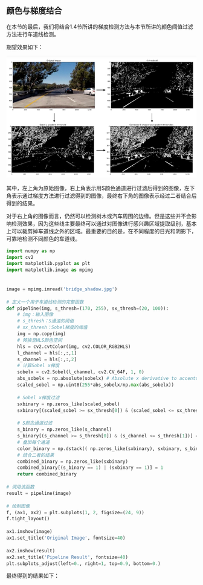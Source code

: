 ## 颜色与梯度结合

在本节的最后，我们将结合1.4节所讲的梯度检测方法与本节所讲的颜色阈值过滤方法进行车道线检测。

期望效果如下：

![](/assets/72.jpg)

其中，左上角为原始图像，右上角表示用S颜色通道进行过滤后得到的图像，左下角表示通过梯度方法进行过滤得到的图像，最终右下角的图像表示经过二者结合后得到的结果。

对于右上角的图像而言，仍然可以检测树木或汽车周围的边缘。但是这些并不会影响检测效果，因为这些线主要最终可以通过对图像进行感兴趣区域提取级别，基本上可以裁剪掉车道线之外的区域。最重要的目的是，在不同程度的日光和阴影下，可靠地检测不同颜色的车道线。

```python
import numpy as np
import cv2
import matplotlib.pyplot as plt
import matplotlib.image as mpimg


image = mpimg.imread('bridge_shadow.jpg')

# 定义一个用于车道线检测的完整函数
def pipeline(img, s_thresh=(170, 255), sx_thresh=(20, 100)):
    # img：输入图像
    # s_thresh：S通道的阈值
    # sx_thresh：Sobel梯度的阈值
    img = np.copy(img)
    # 转换至HLS颜色空间
    hls = cv2.cvtColor(img, cv2.COLOR_RGB2HLS)
    l_channel = hls[:,:,1]
    s_channel = hls[:,:,2]
    # 计算Sobel x梯度
    sobelx = cv2.Sobel(l_channel, cv2.CV_64F, 1, 0)
    abs_sobelx = np.absolute(sobelx) # Absolute x derivative to accentuate lines away from horizontal
    scaled_sobel = np.uint8(255*abs_sobelx/np.max(abs_sobelx))
    
    # Sobel x梯度过滤
    sxbinary = np.zeros_like(scaled_sobel)
    sxbinary[(scaled_sobel >= sx_thresh[0]) & (scaled_sobel <= sx_thresh[1])] = 1
    
    # S颜色通道过滤
    s_binary = np.zeros_like(s_channel)
    s_binary[(s_channel >= s_thresh[0]) & (s_channel <= s_thresh[1])] = 1
    # 叠加每个通道
    color_binary = np.dstack(( np.zeros_like(sxbinary), sxbinary, s_binary)) * 255
    # 结合二者的结果
    combined_binary = np.zeros_like(sxbinary)
    combined_binary[(s_binary == 1) | (sxbinary == 1)] = 1
    return combined_binary

# 调用该函数
result = pipeline(image)

# 绘制图像
f, (ax1, ax2) = plt.subplots(1, 2, figsize=(24, 9))
f.tight_layout()

ax1.imshow(image)
ax1.set_title('Original Image', fontsize=40)

ax2.imshow(result)
ax2.set_title('Pipeline Result', fontsize=40)
plt.subplots_adjust(left=0., right=1, top=0.9, bottom=0.)
```

最终得到的结果如下：

